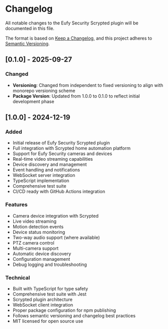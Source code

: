 # Changelog

All notable changes to the Eufy Security Scrypted plugin will be documented in this file.

The format is based on [Keep a Changelog](https://keepachangelog.com/en/1.0.0/),
and this project adheres to [Semantic Versioning](https://semver.org/spec/v2.0.0.html).

## [0.1.0] - 2025-09-27

### Changed

- **Versioning**: Changed from independent to fixed versioning to align with monorepo versioning scheme
- **Package Version**: Updated from 1.0.0 to 0.1.0 to reflect initial development phase

## [1.0.0] - 2024-12-19

### Added

- Initial release of Eufy Security Scrypted plugin
- Full integration with Scrypted home automation platform
- Support for Eufy Security cameras and devices
- Real-time video streaming capabilities
- Device discovery and management
- Event handling and notifications
- WebSocket server integration
- TypeScript implementation
- Comprehensive test suite
- CI/CD ready with GitHub Actions integration

### Features

- Camera device integration with Scrypted
- Live video streaming
- Motion detection events
- Device status monitoring
- Two-way audio support (where available)
- PTZ camera control
- Multi-camera support
- Automatic device discovery
- Configuration management
- Debug logging and troubleshooting

### Technical

- Built with TypeScript for type safety
- Comprehensive test suite with Jest
- Scrypted plugin architecture
- WebSocket client integration
- Proper package configuration for npm publishing
- Follows semantic versioning and changelog best practices
- MIT licensed for open source use
